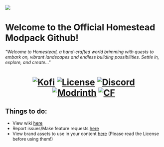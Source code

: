![](https://cdn.modrinth.com/data/cached_images/5b22205d972d2006c6bd3ff913524a33f8a5761e.png)

# Welcome to the Official Homestead Modpack Github!
*"Welcome to Homestead, a hand-crafted world brimming with quests to embark on, vibrant landscapes and endless building possibilities. Settle in, explore, and create..."*

<h1 align="center">
	<a href="https://ko-fi.com/tokimi"><img src="https://shields.io/badge/kofi-Buy_a_coffee-ff5f5f?logo=ko-fi&style=for-the-badgeKofi" alt="Kofi"></a>
	<a href="https://github.com/iamtokimi/homestead/blob/main/LICENSE.md"><img src="https://img.shields.io/badge/license-ARR-cyan" alt="License"></a>
	<a href="https://discord.gg/cozycord"><img src="https://img.shields.io/discord/1314787848779726920?color=5865f2&label=Discord&style=flat" alt="Discord"></a> <br>
 	<a href="https://modrinth.com/mod/homestead"><img src="https://img.shields.io/modrinth/dt/homestead?logo=modrinth&label=&suffix=%20&style=flat&color=242629&labelColor=5ca424&logoColor=1c1c1c" alt="Modrinth"></a>
	<a href="https://www.curseforge.com/minecraft/modpacks/homestead-cozy"><img src="http://cf.way2muchnoise.eu/short_1258033.svg" alt="CF"></a>
  <br>
</h1>

## Things to do: 
- View wiki [here](https://github.com/iamtokimi/homestead/wiki)
- Report issues/Make feature requests [here](https://github.com/iamtokimi/homestead/issues)
- View brand assets to use in your content [here](https://github.com/iamtokimi/homestead/tree/main/branding) (Please read the License before using them!)
